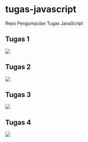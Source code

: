 # tugas-javascript
Repo Pengumpulan Tugas JavaScript

<h2>Tugas 1</h2>
<img src="https://user-images.githubusercontent.com/81398442/190320684-a38e9a5e-a72e-4766-be42-ef1a63f11f63.png">

<h2>Tugas 2</h2>
<img src="https://user-images.githubusercontent.com/81398442/190320717-c60d82e6-9cf5-4985-9e72-fef09c5420a3.png">

<h2>Tugas 3</h2>
<img src="https://user-images.githubusercontent.com/81398442/190333014-70b1b7fe-893f-4f2d-86b7-474974626553.png">

<h2>Tugas 4</h2>
<img src="(https://user-images.githubusercontent.com/81398442/190884823-b1223970-c6c3-41d3-9cd7-df1d03d479a6.png">


